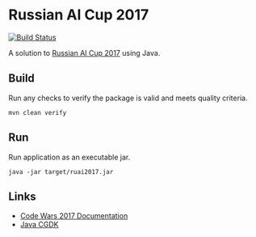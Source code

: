 # Russian AI Cup 2017

[![Build Status](https://travis-ci.org/akornatskyy/ruai2017.svg?branch=master)](https://travis-ci.org/akornatskyy/ruai2017)

A solution to [Russian AI Cup 2017](https://github.com/Russian-AI-Cup-2017) using Java.

## Build

Run any checks to verify the package is valid and meets
quality criteria.

    mvn clean verify

## Run

Run application as an executable jar.

    java -jar target/ruai2017.jar

## Links

- [Code Wars 2017 Documentation](http://russianaicup.ru/assets/documentation/codewars2017-docs-en.pdf)
- [Java CGDK](https://github.com/Russian-AI-Cup-2017/java-cgdk-en)